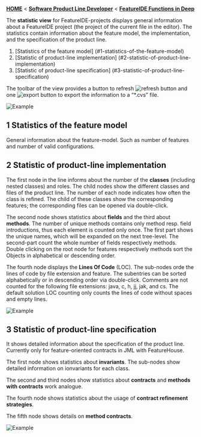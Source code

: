 <!-- Breadcrumb -->
[**HOME**](https://github.com/tthuem/FeatureIDE/wiki) < [**Software Product Line Developer**](https://github.com/tthuem/FeatureIDE/wiki/Software-Product-Line-Developer) < [**FeatureIDE Functions in Deep**](https://github.com/tthuem/FeatureIDE/wiki/FeatureIDE-Functions-in-Deep)

<!-- Introduction -->
The **statistic view** for FeatureIDE-projects displays general information about a FeatureIDE project (the project of the current file in the editor). The statistics contain information about the feature model, the implementation, and the specification of the product line. 

<!-- Outline -->
1. [Statistics of the feature model] (#1-statistics-of-the-feature-model)
2. [Statistic of product-line implementation] (#2-statistic-of-product-line-implementation)
3. [Statistic of product-line specification] (#3-statistic-of-product-line-specification)

<!-- Content -->
The toolbar of the view provides a button to refresh ![refresh button](https://raw.githubusercontent.com/tthuem/FeatureIDE/master/plugins/de.ovgu.featureide.ui/icons/refresh_tab.gif) and one ![export button](https://raw.githubusercontent.com/tthuem/FeatureIDE/master/plugins/de.ovgu.featureide.ui/icons/export_wiz.gif) to export the information to a “*.cvs” file. 

![Example](https://github.com/tthuem/FeatureIDE/wiki/Assets/StatisticsView/example.png)

## 1 Statistics of the feature model

General information about the feature-model. Such as number of features and number of valid configurations.

## 2 Statistic of product-line implementation

The first node in the line informs about the number of the **classes** (including nested classes) and roles. The child nodes show the different classes and files of the product line. The number of each node indicates how often the class is refined. The child of these classes show the corresponding features; the corresponding files can be opened via double-click. 

The second node shows statistics about **fields** and the third about **methods**. The number of unique methods contains only method resp. field introductions, thus each element is counted only once. The first part shows the unique names, which will be expanded on the next tree-level. The second-part count the whole number of fields respectively methods. Double clicking on the root node for features respectively methods sort the Objects in alphabetical or descending order. 

The fourth node displays the **Lines Of Code** (LOC). The sub-nodes orde the lines of code by file extension and feature. The subentries can be sorted alphabetically or in descending order via double-click.
Comments are not counted for the following file extensions: java, c, h, jj, jak, and cs. The default solution LOC counting only counts the lines of code without spaces and empty lines. 

![Example](https://github.com/tthuem/FeatureIDE/wiki/Assets/StatisticsView/implementation.png)

## 3 Statistic of product-line specification

It shows detailed information about the specification of the product line. Currently only for feature-oriented contracts in JML with FeatureHouse. 

The first node shows statistics about **invariants**. The sub-nodes show detailed information on ionvariants for each class.

The second and third nodes show statistics about **contracts** and **methods with contracts** work analogue.

The fourth node shows statistics about the usage of **contract refinement strategies**.

The fifth node shows details on **method contracts**.

![Example](https://github.com/tthuem/FeatureIDE/wiki/Assets/StatisticsView/specification.png)


 


